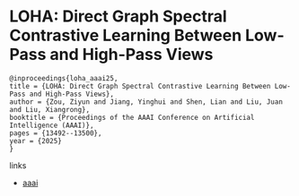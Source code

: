 # LOHA: Direct Graph Spectral Contrastive Learning Between Low-Pass and High-Pass Views

```
@inproceedings{loha_aaai25,
title = {LOHA: Direct Graph Spectral Contrastive Learning Between Low-Pass and High-Pass Views},
author = {Zou, Ziyun and Jiang, Yinghui and Shen, Lian and Liu, Juan and Liu, Xiangrong},
booktitle = {Proceedings of the AAAI Conference on Artificial Intelligence (AAAI)},
pages = {13492--13500},
year = {2025}
}
```

links
- [aaai](https://ojs.aaai.org/index.php/AAAI/article/view/33473)
